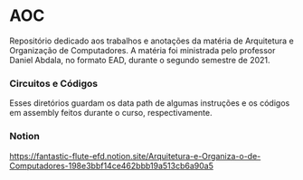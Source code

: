 # AOC
Repositório dedicado aos trabalhos e anotações da matéria de Arquitetura e Organização de Computadores.
A matéria foi ministrada pelo professor Daniel Abdala, no formato EAD, durante o segundo semestre de 2021.

### Circuitos e Códigos
Esses diretórios guardam os data path de algumas instruções e os códigos em assembly feitos durante
o curso, respectivamente.

### Notion
https://fantastic-flute-efd.notion.site/Arquitetura-e-Organiza-o-de-Computadores-198e3bbf14ce462bbb19a513cb6a90a5

